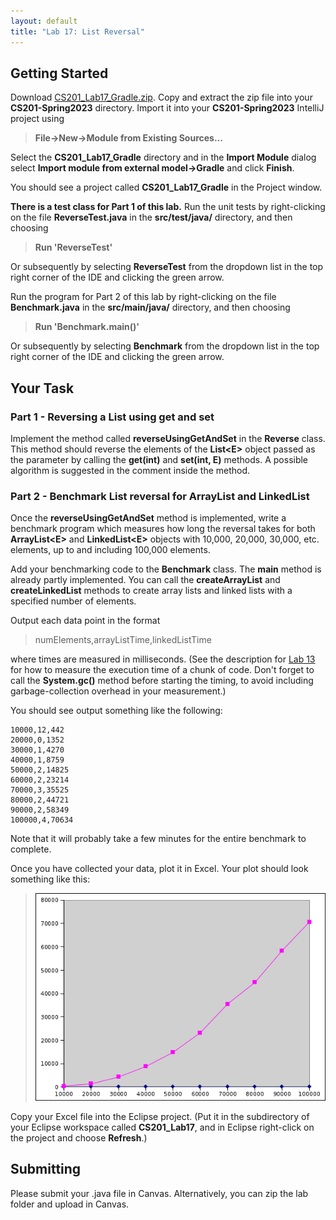```yaml
---
layout: default
title: "Lab 17: List Reversal"
---
```


## Getting Started

Download [CS201\_Lab17\_Gradle.zip](CS201_Lab17_Gradle.zip). Copy and extract the zip file into your **CS201-Spring2023** directory. Import it into your **CS201-Spring2023** IntelliJ project using

> **File&rarr;New&rarr;Module from Existing Sources...**

Select the **CS201\_Lab17\_Gradle** directory and in the **Import Module** dialog select **Import module from external model&rarr;Gradle** and click **Finish**.

You should see a project called **CS201\_Lab17\_Gradle** in the Project window.

**There is a test class for Part 1 of this lab.** Run the unit tests by right-clicking on the file **ReverseTest.java** in the **src/test/java/** directory, and then choosing

> **Run 'ReverseTest'**

Or subsequently by selecting **ReverseTest** from the dropdown list in the top right corner of the IDE and clicking the green arrow.

Run the program for Part 2 of this lab by right-clicking on the file **Benchmark.java** in the **src/main/java/** directory, and then choosing

> **Run 'Benchmark.main()'**

Or subsequently by selecting **Benchmark** from the dropdown list in the top right corner of the IDE and clicking the green arrow.

## Your Task

### Part 1 - Reversing a List using get and set

Implement the method called **reverseUsingGetAndSet** in the **Reverse** class. This method should reverse the elements of the **List&lt;E&gt;** object passed as the parameter by calling the **get(int)** and **set(int, E)** methods. A possible algorithm is suggested in the comment inside the method.

### Part 2 - Benchmark List reversal for ArrayList and LinkedList

Once the **reverseUsingGetAndSet** method is implemented, write a benchmark program which measures how long the reversal takes for both **ArrayList&lt;E&gt;** and **LinkedList&lt;E&gt;** objects with 10,000, 20,000, 30,000, etc. elements, up to and including 100,000 elements.

Add your benchmarking code to the **Benchmark** class. The **main** method is already partly implemented. You can call the **createArrayList** and **createLinkedList** methods to create array lists and linked lists with a specified number of elements.

Output each data point in the format

> numElements,arrayListTime,linkedListTime

where times are measured in milliseconds. (See the description for [Lab 13](lab13.html) for how to measure the execution time of a chunk of code. Don't forget to call the **System.gc()** method before starting the timing, to avoid including garbage-collection overhead in your measurement.)

You should see output something like the following:

    10000,12,442
    20000,0,1352
    30000,1,4270
    40000,1,8759
    50000,2,14825
    60000,2,23214
    70000,3,35525
    80000,2,44721
    90000,2,58349
    100000,4,70634

Note that it will probably take a few minutes for the entire benchmark to complete.

Once you have collected your data, plot it in Excel. Your plot should look something like this:

> ![image](images/lab17/benchPlot.png)

Copy your Excel file into the Eclipse project. (Put it in the subdirectory of your Eclipse workspace called **CS201\_Lab17**, and in Eclipse right-click on the project and choose **Refresh**.)

## Submitting

Please submit your .java file in Canvas. Alternatively, you can zip the lab folder and upload in Canvas.

<!--

When you are done, submit the lab to the Marmoset server using the Terminal window in IntelliJ (click **Terminal** at the bottom left of the IDE). Navigate to the directory using

<pre>
$ <b>cd CS201_Lab08_Gradle</b>
CS201-Spring2023/CS201_Lab08_Gradle
$ <b>make submit</b>
</pre>

Enter your [Marmoset](https://cs.ycp.edu/marmoset) username and password, if successful you should see

<pre>
######################################################################
              >>>>>>>> Successful submission! <<<<<<<<<

Make sure that you log into the marmoset server to manually
check that the files you submitted are correct.

Details:

         Semester:   Fall 2022
         Course:     CS 201
         Assignment: lab08

######################################################################
</pre>
-->